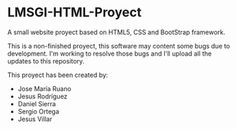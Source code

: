 # LMSGI-HTML-Proyect
A small website proyect based on HTML5, CSS and BootStrap framework.

This is a non-finished proyect, this software may content some bugs due to development. I'm working to resolve those bugs and I'll upload all the updates to this repository.

This proyect has been created by:

  - Jose María Ruano
  - Jesus Rodríguez
  - Daniel Sierra
  - Sergio Ortega
  - Jesus Villar
